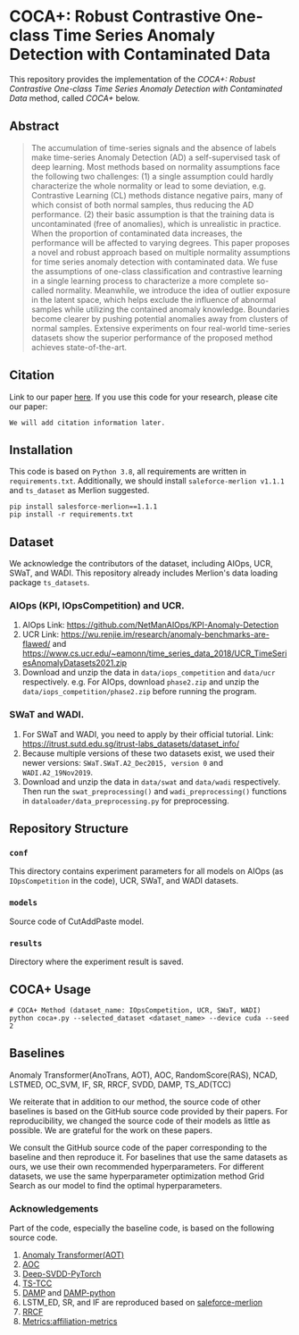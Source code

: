# COCA+: Robust Contrastive One-class Time Series Anomaly Detection with Contaminated Data
This repository provides the implementation of the _COCA+: Robust Contrastive One-class Time Series Anomaly Detection with Contaminated Data_ method, called _COCA+_ below. 

## Abstract
> The accumulation of time-series signals and the absence of labels make time-series Anomaly Detection (AD) a self-supervised 
> task of deep learning. Most methods based on normality assumptions face the following two challenges: 
> (1) a single assumption could hardly characterize the whole normality or lead to some deviation, 
> e.g. Contrastive Learning (CL) methods distance negative pairs, many of which consist of both normal samples, thus reducing the AD performance. 
> (2) their basic assumption is that the training data is uncontaminated (free of anomalies), which is unrealistic in practice. 
> When the proportion of contaminated data increases, the performance will be affected to varying degrees. 
> This paper proposes a novel and robust approach based on multiple normality assumptions for time series anomaly detection with contaminated data. 
> We fuse the assumptions of one-class classification and contrastive learning in a single learning process to characterize a more complete so-called normality.
> Meanwhile, we introduce the idea of outlier exposure in the latent space, which helps exclude the influence of abnormal samples 
> while utilizing the contained anomaly knowledge. Boundaries become clearer by pushing potential anomalies away from clusters of normal samples. 
> Extensive experiments on four real-world time-series datasets show the superior performance of the proposed method achieves state-of-the-art.



## Citation
Link to our paper [here]().
If you use this code for your research, please cite our paper:

```
We will add citation information later.
```

## Installation
This code is based on `Python 3.8`, all requirements are written in `requirements.txt`. Additionally, we should install `saleforce-merlion v1.1.1` and `ts_dataset` as Merlion suggested.

```
pip install salesforce-merlion==1.1.1
pip install -r requirements.txt
```

## Dataset
We acknowledge the contributors of the dataset, including AIOps, UCR, SWaT, and WADI.
This repository already includes Merlion's data loading package `ts_datasets`.

### AIOps (KPI, IOpsCompetition) and UCR. 
1. AIOps Link: https://github.com/NetManAIOps/KPI-Anomaly-Detection
2. UCR Link: https://wu.renjie.im/research/anomaly-benchmarks-are-flawed/ 
and https://www.cs.ucr.edu/~eamonn/time_series_data_2018/UCR_TimeSeriesAnomalyDatasets2021.zip
3. Download and unzip the data in `data/iops_competition` and `data/ucr` respectively. 
e.g. For AIOps, download `phase2.zip` and unzip the `data/iops_competition/phase2.zip` before running the program.

### SWaT and WADI. 
1. For SWaT and WADI, you need to apply by their official tutorial. Link: https://itrust.sutd.edu.sg/itrust-labs_datasets/dataset_info/
2. Because multiple versions of these two datasets exist, 
we used their newer versions: `SWaT.SWaT.A2_Dec2015, version 0` and `WADI.A2_19Nov2019`.
3. Download and unzip the data in `data/swat` and `data/wadi` respectively. Then run the 
`swat_preprocessing()` and `wadi_preprocessing()` functions in `dataloader/data_preprocessing.py` for preprocessing.


## Repository Structure

### `conf`
This directory contains experiment parameters for all models on AIOps (as `IOpsCompetition` in the code), UCR, SWaT, and WADI datasets.

### `models`
Source code of CutAddPaste model.

### `results`
Directory where the experiment result is saved.

## COCA+ Usage
```
# COCA+ Method (dataset_name: IOpsCompetition, UCR, SWaT, WADI)
python coca+.py --selected_dataset <dataset_name> --device cuda --seed 2
```

## Baselines
Anomaly Transformer(AnoTrans, AOT), AOC, RandomScore(RAS), NCAD, LSTMED, OC_SVM, IF, SR, RRCF, SVDD, DAMP, TS_AD(TCC)

We reiterate that in addition to our method, the source code of other baselines is based on the GitHub source code 
provided by their papers. For reproducibility, we changed the source code of their models as little as possible. 
We are grateful for the work on these papers.

We consult the GitHub source code of the paper corresponding to the baseline and then reproduce it. 
For baselines that use the same datasets as ours, we use their own recommended hyperparameters. 
For different datasets, we use the same hyperparameter optimization method Grid Search as our model to find the optimal hyperparameters.

### Acknowledgements
Part of the code, especially the baseline code, is based on the following source code.
1. [Anomaly Transformer(AOT)](https://github.com/thuml/Anomaly-Transformer)
2. [AOC](https://github.com/alsike22/AOC)
3. [Deep-SVDD-PyTorch](https://github.com/lukasruff/Deep-SVDD-PyTorch)
4. [TS-TCC](https://github.com/emadeldeen24/TS-TCC)
5. [DAMP](https://sites.google.com/view/discord-aware-matrix-profile/documentation) and 
[DAMP-python](https://github.com/sihohan/DAMP)
6. LSTM_ED, SR, and IF are reproduced based on [saleforce-merlion](https://github.com/salesforce/Merlion/tree/main/merlion/models/anomaly)
7. [RRCF](https://github.com/kLabUM/rrcf?tab=readme-ov-file)
8. [Metrics:affiliation-metrics](https://github.com/ahstat/affiliation-metrics-py)

